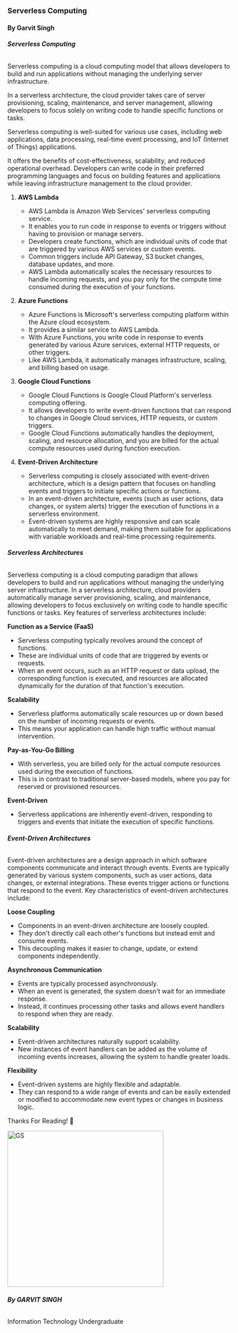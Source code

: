 ### Serverless Computing
#### By Garvit Singh

###### **Serverless Computing**
Serverless computing is a cloud computing model that allows developers to build and run applications without managing the underlying server infrastructure. 

In a serverless architecture, the cloud provider takes care of server provisioning, scaling, maintenance, and server management, allowing developers to focus solely on writing code to handle specific functions or tasks.

Serverless computing is well-suited for various use cases, including web applications, data processing, real-time event processing, and IoT (Internet of Things) applications. 

It offers the benefits of cost-effectiveness, scalability, and reduced operational overhead. Developers can write code in their preferred programming languages and focus on building features and applications while leaving infrastructure management to the cloud provider.

1. **AWS Lambda**
	- AWS Lambda is Amazon Web Services' serverless computing service. 
	- It enables you to run code in response to events or triggers without having to provision or manage servers.
	- Developers create functions, which are individual units of code that are triggered by various AWS services or custom events.
	- Common triggers include API Gateway, S3 bucket changes, database updates, and more.
	- AWS Lambda automatically scales the necessary resources to handle incoming requests, and you pay only for the compute time consumed during the execution of your functions.

2. **Azure Functions**
	- Azure Functions is Microsoft's serverless computing platform within the Azure cloud ecosystem. 
	- It provides a similar service to AWS Lambda.
	- With Azure Functions, you write code in response to events generated by various Azure services, external HTTP requests, or other triggers. 
	- Like AWS Lambda, it automatically manages infrastructure, scaling, and billing based on usage.

3. **Google Cloud Functions**
	- Google Cloud Functions is Google Cloud Platform's serverless computing offering. 
	- It allows developers to write event-driven functions that can respond to changes in Google Cloud services, HTTP requests, or custom triggers.
	- Google Cloud Functions automatically handles the deployment, scaling, and resource allocation, and you are billed for the actual compute resources used during function execution.

4. **Event-Driven Architecture**
	- Serverless computing is closely associated with event-driven architecture, which is a design pattern that focuses on handling events and triggers to initiate specific actions or functions.
	- In an event-driven architecture, events (such as user actions, data changes, or system alerts) trigger the execution of functions in a serverless environment.
	- Event-driven systems are highly responsive and can scale automatically to meet demand, making them suitable for applications with variable workloads and real-time processing requirements.

<div style="page-break-after: always;"></div>

###### **Serverless Architectures**
Serverless computing is a cloud computing paradigm that allows developers to build and run applications without managing the underlying server infrastructure. In a serverless architecture, cloud providers automatically manage server provisioning, scaling, and maintenance, allowing developers to focus exclusively on writing code to handle specific functions or tasks. Key features of serverless architectures include:

**Function as a Service (FaaS)**
- Serverless computing typically revolves around the concept of functions. 
- These are individual units of code that are triggered by events or requests. 
- When an event occurs, such as an HTTP request or data upload, the corresponding function is executed, and resources are allocated dynamically for the duration of that function's execution.

**Scalability**
- Serverless platforms automatically scale resources up or down based on the number of incoming requests or events. 
- This means your application can handle high traffic without manual intervention.

**Pay-as-You-Go Billing**
- With serverless, you are billed only for the actual compute resources used during the execution of functions. 
- This is in contrast to traditional server-based models, where you pay for reserved or provisioned resources.

**Event-Driven**
- Serverless applications are inherently event-driven, responding to triggers and events that initiate the execution of specific functions.

###### **Event-Driven Architectures**
Event-driven architectures are a design approach in which software components communicate and interact through events. Events are typically generated by various system components, such as user actions, data changes, or external integrations. These events trigger actions or functions that respond to the event. Key characteristics of event-driven architectures include:

**Loose Coupling**
- Components in an event-driven architecture are loosely coupled. 
- They don't directly call each other's functions but instead emit and consume events. 
- This decoupling makes it easier to change, update, or extend components independently.

**Asynchronous Communication**
- Events are typically processed asynchronously.
- When an event is generated, the system doesn't wait for an immediate response. 
- Instead, it continues processing other tasks and allows event handlers to respond when they are ready.

**Scalability**
- Event-driven architectures naturally support scalability. 
- New instances of event handlers can be added as the volume of incoming events increases, allowing the system to handle greater loads.

**Flexibility**
- Event-driven systems are highly flexible and adaptable. 
- They can respond to a wide range of events and can be easily extended or modified to accommodate new event types or changes in business logic.

Thanks For Reading! 💙

<img src="https://i.imgur.com/rOlCWgG.jpg" alt="GS" width="350"/>

###### **By GARVIT SINGH**
Information Technology Undergraduate
<div style="page-break-after: always;"></div>